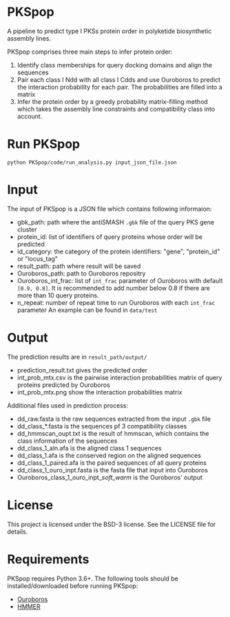 PKSpop
==============

A pipeline to predict type I PKSs protein order in polyketide biosynthetic assembly lines.


PKSpop comprises three main steps to infer protein order: 
1. Identify class memberships for query docking domains and align the sequences
2. Pair each class I Ndd with all class I Cdds and use Ouroboros to predict the interaction probability for each pair. The probabilities are filled into a matrix
3. Infer the protein order by a greedy probability matrix-filling method which takes the assembly line constraints and compatibility class into account.

# Run PKSpop
```
python PKSpop/code/run_analysis.py input_json_file.json
```

# Input
The input of PKSpop is a JSON file which contains following informaion:
* gbk_path: path where the antiSMASH ```.gbk``` file of the query PKS gene cluster
* protein_id: list of identifiers of query proteins whose order will be predicted
* id_category: the category of the protein identifiers: "gene", "protein_id" or "locus_tag"
* result_path: path where result will be saved
* Ouroboros_path: path to Ouroboros repositry
* Ouroboros_int_frac: list of ```int_frac``` parameter of Ouroboros with default ```[0.9, 0.8]```. It is recommended to add number below 0.8 if there are more than 10 query proteins.
* n_repeat: number of repeat time to run Ouroboros with each ```int_frac``` parameter
An example can be found in ```data/test```

# Output
The prediction results are in ```result_path/output/```
* prediction_result.txt gives the predicted order
* int_prob_mtx.csv is the pairwise interaction probabilities matrix of query proteins predicted by Ouroboros
* int_prob_mtx.png show the interaction probabilities matrix

Additional files used in prediction process:
* dd_raw.fasta is the raw sequences extracted from the input ```.gbk``` file
* dd_class_*.fasta is the sequences pf 3 compatibility classes
* dd_hmmscan_oupt.txt is the result of hmmscan, which contains the class information of the sequences
* dd_class_1_aln.afa is the aligned class 1 sequences
* dd_class_1.afa is the conserved region on the aligned sequences
* dd_class_1_paired.afa is the paired sequences of all query proteins
* dd_class_1_ouro_inpt.fasta is the fasta file that input into Ouroboros
* Ouroboros_class_1_ouro_inpt_*_soft_warm_* is the Ouroboros' output 

# License
This project is licensed under the BSD-3 license. See the LICENSE file for details.

# Requirements
PKSpop requires Python 3.6+. The following tools should be installed/downloaded before running PKSpop:
* [Ouroboros](https://github.com/miguelcorrea/Ouroboros)
* [HMMER](https://hmmer.org)
 

